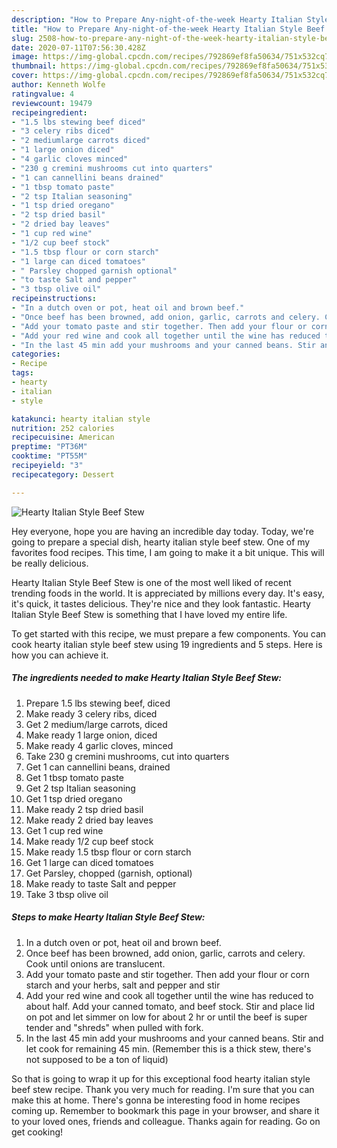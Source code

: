 ```yaml
---
description: "How to Prepare Any-night-of-the-week Hearty Italian Style Beef Stew"
title: "How to Prepare Any-night-of-the-week Hearty Italian Style Beef Stew"
slug: 2508-how-to-prepare-any-night-of-the-week-hearty-italian-style-beef-stew
date: 2020-07-11T07:56:30.428Z
image: https://img-global.cpcdn.com/recipes/792869ef8fa50634/751x532cq70/hearty-italian-style-beef-stew-recipe-main-photo.jpg
thumbnail: https://img-global.cpcdn.com/recipes/792869ef8fa50634/751x532cq70/hearty-italian-style-beef-stew-recipe-main-photo.jpg
cover: https://img-global.cpcdn.com/recipes/792869ef8fa50634/751x532cq70/hearty-italian-style-beef-stew-recipe-main-photo.jpg
author: Kenneth Wolfe
ratingvalue: 4
reviewcount: 19479
recipeingredient:
- "1.5 lbs stewing beef diced"
- "3 celery ribs diced"
- "2 mediumlarge carrots diced"
- "1 large onion diced"
- "4 garlic cloves minced"
- "230 g cremini mushrooms cut into quarters"
- "1 can cannellini beans drained"
- "1 tbsp tomato paste"
- "2 tsp Italian seasoning"
- "1 tsp dried oregano"
- "2 tsp dried basil"
- "2 dried bay leaves"
- "1 cup red wine"
- "1/2 cup beef stock"
- "1.5 tbsp flour or corn starch"
- "1 large can diced tomatoes"
- " Parsley chopped garnish optional"
- "to taste Salt and pepper"
- "3 tbsp olive oil"
recipeinstructions:
- "In a dutch oven or pot, heat oil and brown beef."
- "Once beef has been browned, add onion, garlic, carrots and celery. Cook until onions are translucent."
- "Add your tomato paste and stir together. Then add your flour or corn starch and your herbs, salt and pepper and stir"
- "Add your red wine and cook all together until the wine has reduced to about half. Add your canned tomato, and beef stock. Stir and place lid on pot and let simmer on low for about 2 hr or until the beef is super tender and &#34;shreds&#34; when pulled with fork."
- "In the last 45 min add your mushrooms and your canned beans. Stir and let cook for remaining 45 min. (Remember this is a thick stew, there&#39;s not supposed to be a ton of liquid)"
categories:
- Recipe
tags:
- hearty
- italian
- style

katakunci: hearty italian style 
nutrition: 252 calories
recipecuisine: American
preptime: "PT36M"
cooktime: "PT55M"
recipeyield: "3"
recipecategory: Dessert

---
```



![Hearty Italian Style Beef Stew](https://img-global.cpcdn.com/recipes/792869ef8fa50634/751x532cq70/hearty-italian-style-beef-stew-recipe-main-photo.jpg)

Hey everyone, hope you are having an incredible day today. Today, we're going to prepare a special dish, hearty italian style beef stew. One of my favorites food recipes. This time, I am going to make it a bit unique. This will be really delicious.



Hearty Italian Style Beef Stew is one of the most well liked of recent trending foods in the world. It is appreciated by millions every day. It's easy, it's quick, it tastes delicious. They're nice and they look fantastic. Hearty Italian Style Beef Stew is something that I have loved my entire life.


To get started with this recipe, we must prepare a few components. You can cook hearty italian style beef stew using 19 ingredients and 5 steps. Here is how you can achieve it.

<!--inarticleads1-->

##### The ingredients needed to make Hearty Italian Style Beef Stew:

1. Prepare 1.5 lbs stewing beef, diced
1. Make ready 3 celery ribs, diced
1. Get 2 medium/large carrots, diced
1. Make ready 1 large onion, diced
1. Make ready 4 garlic cloves, minced
1. Take 230 g cremini mushrooms, cut into quarters
1. Get 1 can cannellini beans, drained
1. Get 1 tbsp tomato paste
1. Get 2 tsp Italian seasoning
1. Get 1 tsp dried oregano
1. Make ready 2 tsp dried basil
1. Make ready 2 dried bay leaves
1. Get 1 cup red wine
1. Make ready 1/2 cup beef stock
1. Make ready 1.5 tbsp flour or corn starch
1. Get 1 large can diced tomatoes
1. Get  Parsley, chopped (garnish, optional)
1. Make ready to taste Salt and pepper
1. Take 3 tbsp olive oil




<!--inarticleads2-->

##### Steps to make Hearty Italian Style Beef Stew:

1. In a dutch oven or pot, heat oil and brown beef.
1. Once beef has been browned, add onion, garlic, carrots and celery. Cook until onions are translucent.
1. Add your tomato paste and stir together. Then add your flour or corn starch and your herbs, salt and pepper and stir
1. Add your red wine and cook all together until the wine has reduced to about half. Add your canned tomato, and beef stock. Stir and place lid on pot and let simmer on low for about 2 hr or until the beef is super tender and &#34;shreds&#34; when pulled with fork.
1. In the last 45 min add your mushrooms and your canned beans. Stir and let cook for remaining 45 min. (Remember this is a thick stew, there&#39;s not supposed to be a ton of liquid)




So that is going to wrap it up for this exceptional food hearty italian style beef stew recipe. Thank you very much for reading. I'm sure that you can make this at home. There's gonna be interesting food in home recipes coming up. Remember to bookmark this page in your browser, and share it to your loved ones, friends and colleague. Thanks again for reading. Go on get cooking!
